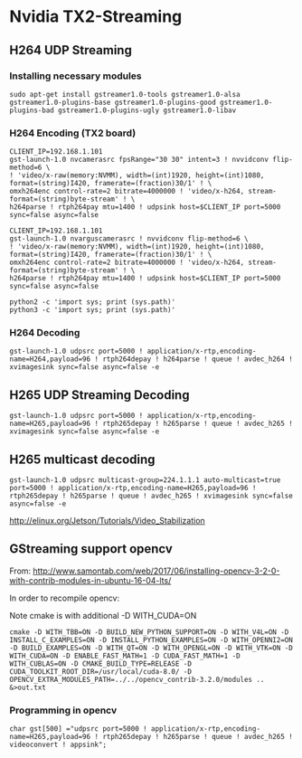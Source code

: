 # Nvidia TX2-Streaming
## H264 UDP Streaming
### Installing necessary modules
```
sudo apt-get install gstreamer1.0-tools gstreamer1.0-alsa gstreamer1.0-plugins-base gstreamer1.0-plugins-good gstreamer1.0-plugins-bad gstreamer1.0-plugins-ugly gstreamer1.0-libav 
```
### H264 Encoding (TX2 board)
```
CLIENT_IP=192.168.1.101
gst-launch-1.0 nvcamerasrc fpsRange="30 30" intent=3 ! nvvidconv flip-method=6 \
! 'video/x-raw(memory:NVMM), width=(int)1920, height=(int)1080, format=(string)I420, framerate=(fraction)30/1' ! \
omxh264enc control-rate=2 bitrate=4000000 ! 'video/x-h264, stream-format=(string)byte-stream' ! \
h264parse ! rtph264pay mtu=1400 ! udpsink host=$CLIENT_IP port=5000 sync=false async=false
```

```
CLIENT_IP=192.168.1.101
gst-launch-1.0 nvarguscamerasrc ! nvvidconv flip-method=6 \
! 'video/x-raw(memory:NVMM), width=(int)1920, height=(int)1080, format=(string)I420, framerate=(fraction)30/1' ! \
omxh264enc control-rate=2 bitrate=4000000 ! 'video/x-h264, stream-format=(string)byte-stream' ! \
h264parse ! rtph264pay mtu=1400 ! udpsink host=$CLIENT_IP port=5000 sync=false async=false
```


```
python2 -c 'import sys; print (sys.path)'
python3 -c 'import sys; print (sys.path)'
```

### H264 Decoding
```
gst-launch-1.0 udpsrc port=5000 ! application/x-rtp,encoding-name=H264,payload=96 ! rtph264depay ! h264parse ! queue ! avdec_h264 ! xvimagesink sync=false async=false -e
```

## H265 UDP Streaming Decoding
```
gst-launch-1.0 udpsrc port=5000 ! application/x-rtp,encoding-name=H265,payload=96 ! rtph265depay ! h265parse ! queue ! avdec_h265 ! xvimagesink sync=false async=false -e
```

## H265 multicast decoding
```
gst-launch-1.0 udpsrc multicast-group=224.1.1.1 auto-multicast=true port=5000 ! application/x-rtp,encoding-name=H265,payload=96 ! rtph265depay ! h265parse ! queue ! avdec_h265 ! xvimagesink sync=false async=false -e
```
http://elinux.org/Jetson/Tutorials/Video_Stabilization

## GStreaming support opencv
From:
http://www.samontab.com/web/2017/06/installing-opencv-3-2-0-with-contrib-modules-in-ubuntu-16-04-lts/

In order to recompile opencv:

Note cmake is with additional -D WITH_CUDA=ON

```
cmake -D WITH_TBB=ON -D BUILD_NEW_PYTHON_SUPPORT=ON -D WITH_V4L=ON -D INSTALL_C_EXAMPLES=ON -D INSTALL_PYTHON_EXAMPLES=ON -D WITH_OPENNI2=ON -D BUILD_EXAMPLES=ON -D WITH_QT=ON -D WITH_OPENGL=ON -D WITH_VTK=ON -D WITH_CUDA=ON -D ENABLE_FAST_MATH=1 -D CUDA_FAST_MATH=1 -D WITH_CUBLAS=ON -D CMAKE_BUILD_TYPE=RELEASE -D CUDA_TOOLKIT_ROOT_DIR=/usr/local/cuda-8.0/ -D OPENCV_EXTRA_MODULES_PATH=../../opencv_contrib-3.2.0/modules ..  &>out.txt
```
### Programming in opencv
```
char gst[500] ="udpsrc port=5000 ! application/x-rtp,encoding-name=H265,payload=96 ! rtph265depay ! h265parse ! queue ! avdec_h265 ! videoconvert ! appsink";
```
